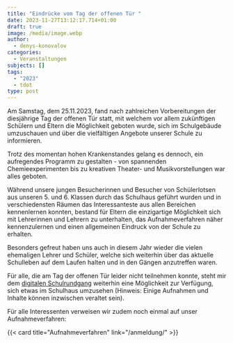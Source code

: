 ```yaml
---
title: "Eindrücke vom Tag der offenen Tür "
date: 2023-11-27T13:12:17.714+01:00
draft: true
image: /media/image.webp
author:
  - denys-konovalov
categories:
  - Veranstaltungen
subjects: []
tags:
  - "2023"
  - tdot
type: post
---
```

Am Samstag, dem 25.11.2023, fand nach zahlreichen Vorbereitungen der diesjährige Tag der offenen Tür statt, mit welchem vor allem zukünftigen Schülern und Eltern die Möglichkeit geboten wurde, sich im Schulgebäude umzuschauen und über die vielfältigen Angebote unserer Schule zu informieren.

Trotz des momentan hohen Krankenstandes gelang es dennoch, ein aufregendes Programm zu gestalten - von spannenden Chemieexperimenten bis zu kreativen Theater- und Musikvorstellungen war alles geboten. 

Während unsere jungen Besucherinnen und Besucher von Schülerlotsen aus unseren 5. und 6. Klassen durch das Schulhaus geführt wurden und in verschiedensten Räumen das Interessanteste aus allen Bereichen kennenlernen konnten, bestand für Eltern die einzigartige Möglichkeit sich mit Lehrerinnen und Lehrern zu unterhalten, das Aufnahmeverfahren näher kennenzulernen und einen allgemeinen Eindruck von der Schule zu erhalten.

Besonders gefreut haben uns auch in diesem Jahr wieder die vielen ehemaligen Lehrer und Schüler, welche sich weiterhin über das aktuelle Schulleben auf dem Laufen halten und in den Gängen anzutreffen waren.

Für alle, die am Tag der offenen Tür leider nicht teilnehmen konnte, steht mir dem [digitalen Schulrundgang](https://vr.cantorgymnasium.de/) weiterhin eine Möglichkeit zur Verfügung, sich etwas im Schulhaus umzusehen (Hinweis: Einige Aufnahmen und Inhalte können inzwischen veraltet sein).

Für alle Interessenten verweisen wir zudem noch einmal auf unser Aufnahmeverfahren:



{{< card title="Aufnahmeverfahren" link="/anmeldung/" >}}


